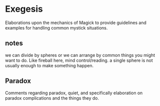 # Exegesis

Elaborations upon the mechanics of Magick to provide guidelines and examples for handling common mystick situations.

## notes

we can divide by spheres or we can arrange by common things you might want to do. Like fireball here, mind control/reading. a single sphere is not usually enough to make something happen.

## Paradox

Comments regarding paradox, quiet, and specifically elaboration on paradox complications and the things they do. 